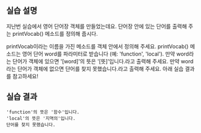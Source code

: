 ## 실습 설명
지난번 실습에서 영어 단어장 객체를 만들었는데요. 단어장 안에 있는 단어를 출력해 주는 printVocab() 메소드를 정의해 줍시다.

printVocab이라는 이름을 가진 메소드를 객체 안에서 정의해 주세요.
printVocab() 메소드는 영어 단어 word를 파라미터로 받습니다 (예: 'function', 'local').
만약 word라는 단어가 객체에 있으면 '[word]'의 뜻은 '[뜻]'입니다.라고 출력해 주세요.
만약 word라는 단어가 객체에 없으면 단어를 찾지 못했습니다.라고 출력해 주세요. 아래 실습 결과를 참고하세요!

## 실습 결과

```
'function'의 뜻은 '함수'입니다.
'local'의 뜻은 '지역의'입니다.
단어를 찾지 못했습니다.
```
